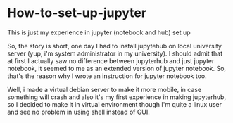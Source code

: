 # How-to-set-up-jupyter
This is just my experience in jupyter (notebook and hub) set up

So, the story is short, one day I had to install jupytehub on local university server (yup, i'm system administrator in my university). I should admit that at first I actually saw no difference between jupyterhub and just jupyter notebook, it seemed to me as an extended version of jupyter notebook. So, that's the reason why I wrote an instruction for jupyter notebook too.

Well, i made a virtual debian server to make it more mobile, in case something will crash and also it's my first experience in making jupyterhub, so I decided to make it in virtual environment though I'm quite a linux user and see no problem in using shell instead of GUI. 
